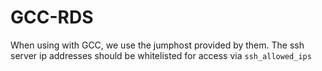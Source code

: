 # GCC-RDS

When using with GCC, we use the jumphost provided by them. The ssh server ip addresses should be whitelisted for access via `ssh_allowed_ips`

